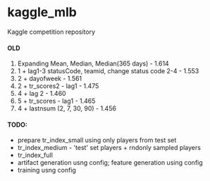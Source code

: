 # kaggle_mlb
Kaggle competition repository


#### OLD
1. Expanding Mean, Median, Median(365 days) - 1.614
2. 1 + lag1-3 statusCode, teamid, change status code 2-4 - 1.553
3. 2 + dayofweek - 1.561
4. 2 + tr_scores2 - lag1 - 1.475
5. 4 + lag 2 - 1.460
6. 5 + tr_scores - lag1 - 1.465
7. 4 + lastnsum (2, 7, 30, 90) - 1.456 

#### TODO:
* prepare tr_index_small  using only players from test set
* tr_index_medium - 'test' set players + rndonly sampled players
* tr_index_full
* artifact generation usng config; feature generation using config
* training usng config




